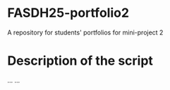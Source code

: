# FASDH25-portfolio2
A repository for students' portfolios for mini-project 2

# Description of the script

...
...
